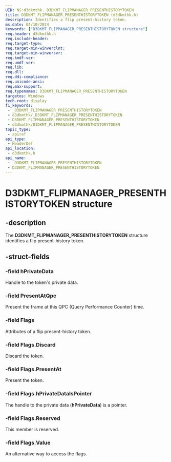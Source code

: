 ```yaml
---
UID: NS:d3dkmthk._D3DKMT_FLIPMANAGER_PRESENTHISTORYTOKEN
title: D3DKMT_FLIPMANAGER_PRESENTHISTORYTOKEN (d3dkmthk.h)
description: Identifies a flip present-history token.
ms.date: 04/10/2024
keywords: ["D3DKMT_FLIPMANAGER_PRESENTHISTORYTOKEN structure"]
req.header: d3dkmthk.h
req.include-header: 
req.target-type: 
req.target-min-winverclnt: 
req.target-min-winversvr: 
req.kmdf-ver: 
req.umdf-ver: 
req.lib: 
req.dll: 
req.ddi-compliance: 
req.unicode-ansi: 
req.max-support: 
req.typenames: D3DKMT_FLIPMANAGER_PRESENTHISTORYTOKEN
targetos: Windows
tech.root: display
f1_keywords:
 - _D3DKMT_FLIPMANAGER_PRESENTHISTORYTOKEN
 - d3dkmthk/_D3DKMT_FLIPMANAGER_PRESENTHISTORYTOKEN
 - D3DKMT_FLIPMANAGER_PRESENTHISTORYTOKEN
 - d3dkmthk/D3DKMT_FLIPMANAGER_PRESENTHISTORYTOKEN
topic_type:
 - apiref
api_type:
 - HeaderDef
api_location:
 - d3dkmthk.h
api_name:
 - _D3DKMT_FLIPMANAGER_PRESENTHISTORYTOKEN
 - D3DKMT_FLIPMANAGER_PRESENTHISTORYTOKEN
---
```


# D3DKMT_FLIPMANAGER_PRESENTHISTORYTOKEN structure

## -description

The **D3DKMT_FLIPMANAGER_PRESENTHISTORYTOKEN** structure identifies a flip present-history token.

## -struct-fields

### -field hPrivateData

Handle to the token's private data.

### -field PresentAtQpc

Present the frame at this QPC (Query Performance Counter) time.

### -field Flags

Attributes of a flip present-history token.

### -field Flags.Discard

Discard the token.

### -field Flags.PresentAt

Present the token.

### -field Flags.hPrivateDataIsPointer

The handle to the private data (**hPrivateData**) is a pointer.

### -field Flags.Reserved

This member is reserved.

### -field Flags.Value

An alternative way to access the flags.
